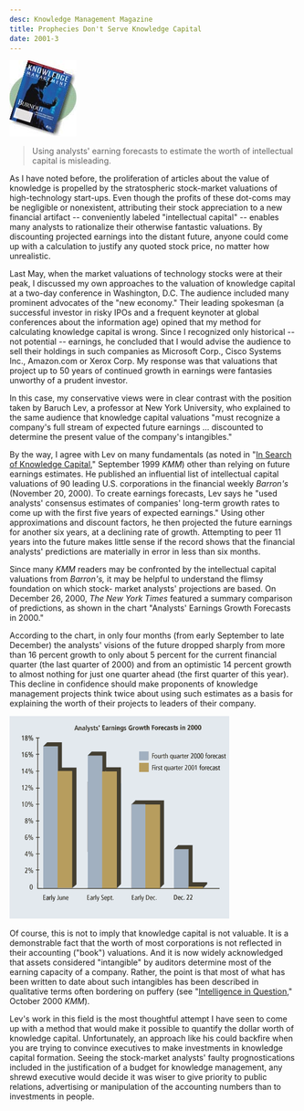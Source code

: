 ```yaml
---
desc: Knowledge Management Magazine
title: Prophecies Don't Serve Knowledge Capital
date: 2001-3
---
```


![cover art](0301-cover.jpg)

> Using analysts' earning forecasts to estimate the worth of
> intellectual capital is misleading.

As I have noted before, the proliferation of articles about the value
of knowledge is propelled by the stratospheric stock-market valuations
of high-technology start-ups. Even though the profits of these
dot-coms may be negligible or nonexistent, attributing their stock
appreciation to a new financial artifact -- conveniently labeled
"intellectual capital" -- enables many analysts to rationalize their
otherwise fantastic valuations. By discounting projected earnings into
the distant future, anyone could come up with a calculation to justify
any quoted stock price, no matter how unrealistic.

Last May, when the market valuations of technology stocks were at
their peak, I discussed my own approaches to the valuation of
knowledge capital at a two-day conference in Washington, D.C. The
audience included many prominent advocates of the "new economy."
Their leading spokesman (a successful investor in risky IPOs and a
frequent keynoter at global conferences about the information age)
opined that my method for calculating knowledge capital is
wrong. Since I recognized only historical -- not potential -- earnings, he
concluded that I would advise the audience to sell their holdings in
such companies as Microsoft Corp., Cisco Systems Inc., Amazon.com or
Xerox Corp. My response was that valuations that project up to 50
years of continued growth in earnings were fantasies unworthy of a
prudent investor. 

In this case, my conservative views were in clear contrast with the
position taken by Baruch Lev, a professor at New York University, who
explained to the same audience that knowledge capital valuations
"must recognize a company's full stream of expected future earnings
... discounted to determine the present value of the company's
intangibles."

By the way, I agree with Lev on many fundamentals (as noted in 
"[In Search of Knowledge Capital](valuation.html),"
September 1999 *KMM*) other than
relying on future earnings estimates. He published an influential list
of intellectual capital valuations of 90 leading U.S. corporations in
the financial weekly *Barron's* (November 20, 2000). To create
earnings forecasts, Lev says he "used analysts' consensus estimates
of companies' long-term growth rates to come up with the first five
years of expected earnings." Using other approximations and discount
factors, he then projected the future earnings for another six years,
at a declining rate of growth. Attempting to peer 11 years into the
future makes little sense if the record shows that the financial
analysts' predictions are materially in error in less than six
months.

Since many <I>KMM</I> readers may be confronted by the intellectual
capital valuations from <I>Barron's,</I> it may be helpful to
understand the flimsy foundation on which stock- market analysts'
projections are based. On December 26, 2000, <I>The New York Times</I>
featured a summary comparison of predictions, as shown in the chart
"Analysts' Earnings Growth Forecasts in 2000." 

According to the chart, in only four months (from early September to
late December) the analysts' visions of the future dropped sharply
from more than 16 percent growth to only about 5 percent for the
current financial quarter (the last quarter of 2000) and from an
optimistic 14 percent growth to almost nothing for just one quarter
ahead (the first quarter of this year). This decline in confidence
should make proponents of knowledge management projects think twice
about using such estimates as a basis for explaining the worth of
their projects to leaders of their company.

![Analysts' Earnings Growth Forecasts in 2000](2001-3-fig.gif)

Of course, this is not to imply that knowledge capital is not
valuable. It is a demonstrable fact that the worth of most
corporations is not reflected in their accounting ("book")
valuations. And it is now widely acknowledged that assets considered
"intangible" by auditors determine most of the earning capacity of a
company. Rather, the point is that most of what has been written to
date about such intangibles has been described in qualitative terms
often bordering on puffery (see "[Intelligence in Question](intelligence-q.html),"
October 2000 *KMM*). 

Lev's work in this field is the most thoughtful attempt I have seen to
 come up with a method that would make it possible to quantify the 
dollar worth of knowledge capital. Unfortunately, an approach like 
his could backfire when you are trying to convince executives to
 make investments in knowledge capital formation. Seeing the 
stock-market analysts' faulty prognostications included in the
justification of a budget for knowledge management, any shrewd executive
 would decide it was wiser to give priority to public relations, 
advertising or manipulation of the accounting numbers than to 
investments in people.

